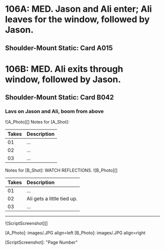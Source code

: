 # 106A: MED. Jason and Ali enter; Ali leaves for the window, followed by Jason.
## Shoulder-Mount Static: Card A015

# 106B: MED. Ali exits through window, followed by Jason.
## Shoulder-Mount Static: Card B042

### Lavs on Jason and Ali, boom from above

![A_Photo][]
Notes for [A_Shot]: 

| Takes | Description |
|:---|:----|
| 01 | ... |
| 02 | ... |
| 03 | ... |

Notes for [B_Shot]: WATCH REFLECTIONS.
![B_Photo][]

| Takes | Description |
|:---|:----|
| 01 | ... |
| 02 | Ali gets a little tied up. |
| 03 | ... |

----

![ScriptScreenshot][]


[A_Photo]: images/.JPG align=left
[B_Photo]:  images/.JPG align=right

[ScriptScreenshot]: "Page Number"